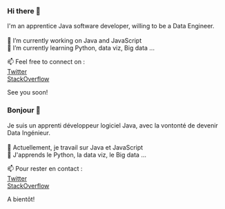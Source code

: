 ### Hi there 👋

I'm an apprentice Java software developer, willing to be a Data Engineer. <br />
<br />
🔭 I’m currently working on Java and JavaScript <br />
🌱 I’m currently learning Python, data viz, Big data ... <br />

📫 Feel free to connect on : <br/> 
[Twitter](https://twitter.com/benjamin_pradon) <br />
[StackOverflow](https://stackoverflow.com/users/9221079/textsolver34761) <br />

See you soon!

### Bonjour 👋

Je suis un apprenti développeur logiciel Java, avec la vontonté de devenir Data Ingénieur. <br />
<br />
🔭 Actuellement, je travail sur Java et JavaScript <br />
🌱 J'apprends le Python, la data viz, le Big data ... <br />

📫 Pour rester en contact : <br/> 
[Twitter](https://twitter.com/benjamin_pradon) <br />
[StackOverflow](https://stackoverflow.com/users/9221079/textsolver34761) <br />


A bientôt!


<!--
**textSolver34761/textSolver34761** is a ✨ _special_ ✨ repository because its `README.md` (this file) appears on your GitHub profile.

Here are some ideas to get you started:

- 🔭 I’m currently working on ...
- 🌱 I’m currently learning ...
- 👯 I’m looking to collaborate on ...
- 🤔 I’m looking for help with ...
- 💬 Ask me about ...
- 📫 How to reach me: ...
- 😄 Pronouns: ...
- ⚡ Fun fact: ...
-->
